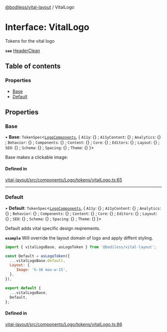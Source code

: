 [@bodiless/vital-layout](../README.md) / VitalLogo

# Interface: VitalLogo

Tokens for the vital logo

**`see`** [HeaderClean](../README.md#headerclean)

## Table of contents

### Properties

- [Base](VitalLogo.md#base)
- [Default](VitalLogo.md#default)

## Properties

### Base

• **Base**: `TokenSpec`<[`LogoComponents`](LogoComponents.md), { `A11y`: {} ; `A11yContent`: {} ; `Analytics`: {} ; `Behavior`: {} ; `Components`: {} ; `Content`: {} ; `Core`: {} ; `Editors`: {} ; `Layout`: {} ; `SEO`: {} ; `Schema`: {} ; `Spacing`: {} ; `Theme`: {}  }\>

Base makes a clickable image:

#### Defined in

[vital-layout/src/components/Logo/tokens/vitalLogo.ts:65](https://github.com/johnsonandjohnson/Bodiless-JS/blob/6d43d8d73/packages/vital-layout/src/components/Logo/tokens/vitalLogo.ts#L65)

___

### Default

• **Default**: `TokenSpec`<[`LogoComponents`](LogoComponents.md), { `A11y`: {} ; `A11yContent`: {} ; `Analytics`: {} ; `Behavior`: {} ; `Components`: {} ; `Content`: {} ; `Core`: {} ; `Editors`: {} ; `Layout`: {} ; `SEO`: {} ; `Schema`: {} ; `Spacing`: {} ; `Theme`: {}  }\>

Default adds vital specific design reqirements.

**`example`** Will override the layout domain of logo and apply diffent styling.
```js
import { vitalLogoBase, asLogoToken } from '@bodiless/vital-layout';

const Default = asLogoToken({
  ...vitalLogoBase.Default,
  Layout: {
     Image: 'h-16 max-w-15',
  },
}),

export default {
  ...vitalLogoBase,
  Default,
};
```

#### Defined in

[vital-layout/src/components/Logo/tokens/vitalLogo.ts:86](https://github.com/johnsonandjohnson/Bodiless-JS/blob/6d43d8d73/packages/vital-layout/src/components/Logo/tokens/vitalLogo.ts#L86)

